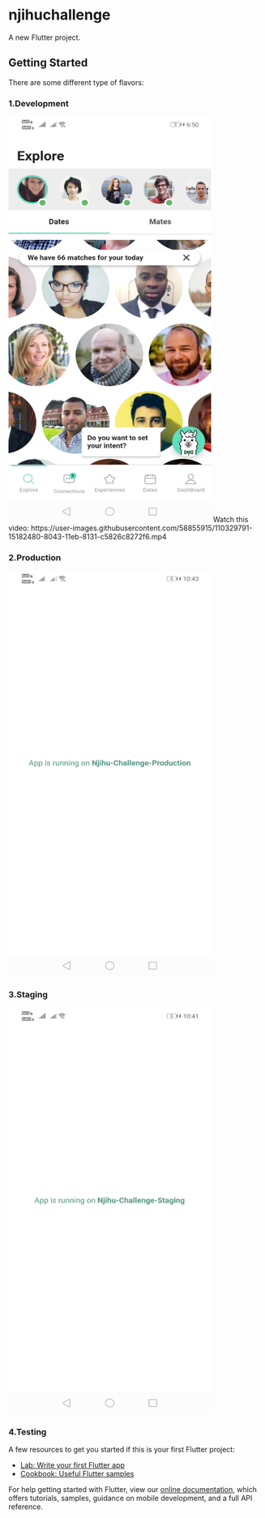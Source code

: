 # njihuchallenge

A new Flutter project.

## Getting Started

There are some different type of flavors:

### 1.Development

<img src="https://github.com/viralkachhadiya/njihuchallange/blob/master/screenshots/Screenshot_20210305_185039_com.example.njihuchallenge.jpg" width="400" height="800">
Watch this video: https://user-images.githubusercontent.com/58855915/110329791-15182480-8043-11eb-8131-c5826c8272f6.mp4

### 2.Production


<img src="https://github.com/viralkachhadiya/njihuchallange/blob/master/screenshots/Screenshot_20210306_224314_com.example.njihuchallenge.jpg" width="400" height="800">

### 3.Staging


<img src="https://github.com/viralkachhadiya/njihuchallange/blob/master/screenshots/Screenshot_20210306_224141_com.example.njihuchallenge.staging.jpg" width="400" height="800">

### 4.Testing


A few resources to get you started if this is your first Flutter project:

- [Lab: Write your first Flutter app](https://flutter.dev/docs/get-started/codelab)
- [Cookbook: Useful Flutter samples](https://flutter.dev/docs/cookbook)

For help getting started with Flutter, view our
[online documentation](https://flutter.dev/docs), which offers tutorials,
samples, guidance on mobile development, and a full API reference.

